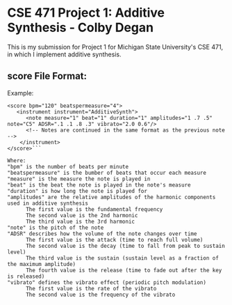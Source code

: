 # CSE 471 Project 1: Additive Synthesis - Colby Degan
This is my submission for Project 1 for Michigan State University's CSE 471, in which I implement additive synthesis.

## score File Format:
Example:
```<?xml version="1.0" encoding="utf-8"?>
<score bpm="120" beatspermeasure="4">
   <instrument instrument="AdditiveSynth">
      <note measure="1" beat="1" duration="1" amplitudes="1 .7 .5" note="C5" ADSR=".1 .1 .8 .3" vibrato="2.0 0.6"/>
      <!-- Notes are continued in the same format as the previous note -->
    </instrument>
</score>```

Where:
"bpm" is the number of beats per minute
"beatspermeasure" is the bumber of beats that occur each measure
"measure" is the measure the note is played in
"beat" is the beat the note is played in the note's measure
"duration" is how long the note is played for
"amplitudes" are the relative amplitudes of the harmonic components used in additive synthesis
      The first value is the fundamental frequency
      The second value is the 2nd harmonic
      The third value is the 3rd harmonic
"note" is the pitch of the note
"ADSR" describes how the volume of the note changes over time
      The first value is the attack (time to reach full volume)
      The second value is the decay (time to fall from peak to sustain level)
      The third value is the sustain (sustain level as a fraction of the maximum amplitude)
      The fourth value is the release (time to fade out after the key is released)
"vibrato" defines the vibrato effect (periodic pitch modulation)
      The first value is the rate of the vibrato
      The second value is the frequency of the vibrato
  

